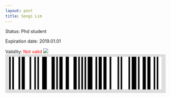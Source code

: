 ```yaml
---
layout: post
title: Songi Lim
---
```


Status: Phd student

Expiration date: 2019.01.01

Validity: <font color="red"> Not valid</font> 
![](/members/img/Songi_Lim.png)
![](/members/img/bar.png)
